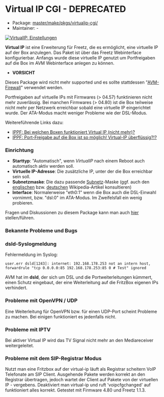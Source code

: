 # Virtual IP CGI - DEPRECATED
 - Package: [master/make/pkgs/virtualip-cgi/](https://github.com/Freetz-NG/freetz-ng/tree/master/make/pkgs/virtualip-cgi/)
 - Maintainer: -

[![VirtualIP: Einstellungen](../screenshots/61_md.png)](../screenshots/61.png)

**Virtual IP** ist eine Erweiterung für Freetz, die es ermöglicht, eine
virtuelle IP auf der Box anzulegen. Das Paket ist über das Freetz
Webinterface konfigurierbar. Anfangs wurde diese virtuelle IP genutzt um
Portfreigaben auf die Box im AVM Webinterface anlegen zu können.

 * **VORSICHT**

Dieses Package wird nicht mehr supported und es sollte stattdessen
"[AVM-Firewall](avm-firewall.md)" verwendet werden.

Portfreigaben auf virtuelle IPs mit Firmwares (> 04.57) funktinieren
nicht mehr zuverlässig. Bei manchen Firmwares (> 04.80) ist die Box
teilweise nicht mehr per Netzwerk erreichbar sobald eine virtuelle IP
eingerichtet wurde. Der ATA-Modus macht weniger Probleme wie der
DSL-Modus.

Weitereführende Links dazu:

-   [IPPF: Bei welchen Boxen funktioniert Virtual IP (nicht
    mehr)?](http://www.ip-phone-forum.de/showthread.php?t=174245)
-   [IPPF: Port-Freigabe auf die Box ist so möglich!
    Virtual-IP
    überflüssig?!?](http://www.ip-phone-forum.de/showthread.php?t=159266)

### Einrichtung

-   **Starttyp**: "Automatisch", wenn *VirtualIP* nach einem Reboot
    auch automatisch aktiv werden soll.
-   **Virtuelle IP-Adresse**: Die zusätzliche IP, unter der die Box
    erreichbar sein soll.
-   **Subnetzmaske**: Die dazu passende
    [Subnetz](http://de.wikipedia.org/wiki/Subnetz)-Maske
    (ggf. auch den
    [englischen](http://en.wikipedia.org/wiki/Subnet_mask)
    bzw.
    [deutschen](http://de.wikipedia.org/wiki/Subnetz)
    Wikipedia-Artikel konsultieren)
-   **Interface**: Normalerweise "eth0:1" wenn die Box auch die
    DSL-Einwahl vornimmt, bzw. "dsl:0" im ATA-Modus. Im Zweifelsfall
    ein wenig probieren.

Fragen und Diskussionen zu diesem Package kann man auch
[hier](http://www.ip-phone-forum.de/showthread.php?t=111623)
stellen/führen.

### Bekannte Probleme und Bugs

### dsld-Syslogmeldung

Fehlermeldung im Syslog:

```
user.err dsld[1243]: internet: 192.168.178.253 not an intern host, forwardrule "tcp 0.0.0.0:85 192.168.178.253:85 0 # Test" ignored
```

AVM hat im **dsld**, der sich um DSL und die Portweiterleitungen
kümmert, einen Schutz eingebaut, der eine Weiterleitung auf die FritzBox
eigenen IPs verhindert.

### Probleme mit OpenVPN / UDP

Eine Weiterleitung für OpenVPN bzw. für einen UDP-Port scheint Probleme
zu machen. Bei einigen funktioniert es jedenfalls nicht.

### Probleme mit IPTV

Bei aktiver Virtual IP wird das TV Signal nicht mehr an den
Mediareceiver weitergeleitet.

### Probleme mit dem SIP-Registrar Modus

Nutzt man eine Fritzbox auf der virtual-ip läuft als Registrar scheitern
VoIP Telefonate am SIP Client. Ausgehende Pakete werden korrekt an den
Registrar übertragen, jedoch wartet der Client auf Pakete von der
virtuellen IP - vergebens. Deaktiviert man virtual-ip und ruft
'voipcfgchanged' auf funktioniert alles korrekt. Getestet mit Firmware
4.80 und Freetz 1.1.3.


